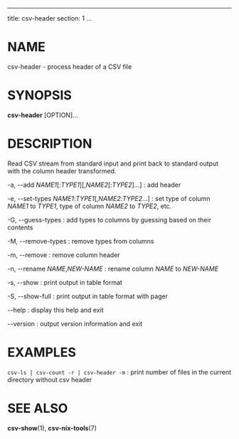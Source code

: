 <!--
SPDX-License-Identifier: BSD-3-Clause
Copyright 2020-2021, Marcin Ślusarz <marcin.slusarz@gmail.com>
-->

---
title: csv-header
section: 1
...

# NAME #

csv-header - process header of a CSV file

# SYNOPSIS #

**csv-header** [OPTION]...

# DESCRIPTION #

Read CSV stream from standard input and print back to standard output with
the column header transformed.

-a, \--add *NAME1*[:*TYPE1*][,*NAME2*[:*TYPE2*]...]
:   add header

-e, \--set-types *NAME1*:*TYPE1*[,*NAME2*:*TYPE2*...]
:   set type of column *NAME1* to *TYPE1*, type of column *NAME2* to *TYPE2*, etc.

-G, \--guess-types
:   add types to columns by guessing based on their contents

-M, \--remove-types
:   remove types from columns

-m, \--remove
:   remove column header

-n, \--rename *NAME*,*NEW-NAME*
:   rename column *NAME* to *NEW-NAME*

-s, \--show
:   print output in table format

-S, \--show-full
:   print output in table format with pager

\--help
:   display this help and exit

\--version
:   output version information and exit

# EXAMPLES #

`csv-ls | csv-count -r | csv-header -m`
:   print number of files in the current directory without csv header

# SEE ALSO #

**csv-show**(1), **csv-nix-tools**(7)
